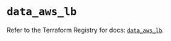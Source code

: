 # `data_aws_lb`

Refer to the Terraform Registry for docs: [`data_aws_lb`](https://registry.terraform.io/providers/hashicorp/aws/4.67.0/docs/data-sources/lb).

